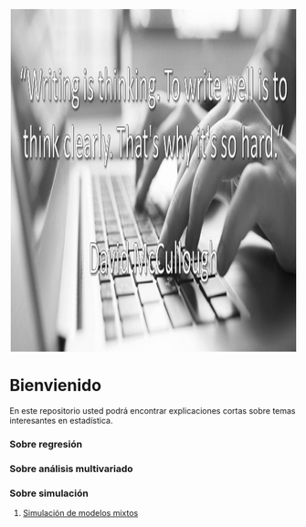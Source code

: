 <p align="center"> 
<img src="images/cabezote.png" alt="" width="500" height="600">
</p>

# Bienvienido

En este repositorio usted podrá encontrar explicaciones cortas sobre temas interesantes en estadística.

### Sobre regresión

### Sobre análisis multivariado

### Sobre simulación
1. [Simulación de modelos mixtos](http://htmlpreview.github.com/?https://raw.githubusercontent.com/fhernanb/myblog/master/Publicaciones/Simulacion/Simulacion_modelos_mixtos/Simulacion_modelos_mixtos.html)


